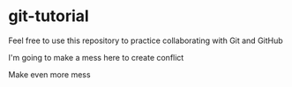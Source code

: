 # git-tutorial
Feel free to use this repository to practice collaborating with Git and GitHub

I'm going to make a mess here to create conflict

Make even more mess
